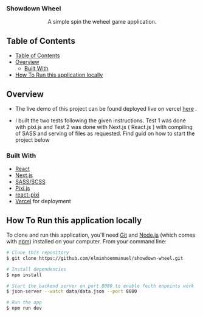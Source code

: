 ### Showdown Wheel 
<div align="center">
   A simple spin the weheel game application.
</div>


## Table of Contents

- [Table of Contents](#table-of-contents)
- [Overview](#overview)
  - [Built With](#built-with)
- [How To Run this application locally](#how-to-run-this-application-locally)

## Overview

- The live demo of this project can be found deployed live on vercel [here](https://catly.vercel.app/) .  


- I built the two tests following the given instructions. Test 1 was done with pixi.js and Test 2 was done with Next.js ( React.js ) with compiling of SASS and serving of files as requested. Find guid on how to start the project below

### Built With

<!-- This section should list any major frameworks that you built your project using. Here are a few examples.-->

- [React](https://reactjs.org/)
- [Next.js](https://nextjs.org/)
- [SASS/SCSS](https://sass-lang.com/)
- [Pixi.js](https://pixijs.com/)
- [react-pixi](https://github.com/inlet/react-pixi)
- [Vercel](https://vercel.com/) for deployment


## How To Run this application locally

<!-- Example: -->

To clone and run this application, you'll need [Git](https://git-scm.com) and [Node.js](https://nodejs.org/en/download/) (which comes with [npm](http://npmjs.com)) installed on your computer. From your command line:

```bash
# Clone this repository
$ git clone https://github.com/elminhoemmanuel/showdown-wheel.git

# Install dependencies
$ npm install

# Start the backend server on port 8080 to enable fecth enpoints work
$ json-server --watch data/data.json --port 8080

# Run the app
$ npm run dev
```